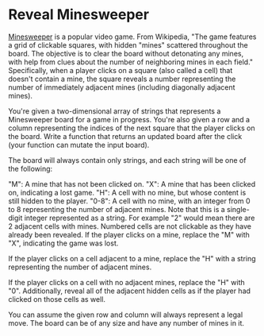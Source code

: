 # Reveal Minesweeper

[Minesweeper](https://en.wikipedia.org/wiki/Minesweeper_(video_game)) is a popular video game. From Wikipedia, "The game features a grid of clickable squares, with hidden "mines" scattered throughout the board. The objective is to clear the board without detonating any mines, with help from clues about the number of neighboring mines in each field." Specifically, when a player clicks on a square (also called a cell) that doesn't contain a mine, the square reveals a number representing the number of immediately adjacent mines (including diagonally adjacent mines).

You're given a two-dimensional array of strings that represents a Minesweeper board for a game in progress. You're also given a row and a column representing the indices of the next square that the player clicks on the board. Write a function that returns an updated board after the click (your function can mutate the input board).

The board will always contain only strings, and each string will be one of the following:

"M": A mine that has not been clicked on.
"X": A mine that has been clicked on, indicating a lost game.
"H": A cell with no mine, but whose content is still hidden to the player.
"0-8": A cell with no mine, with an integer from 0 to 8 representing the number of adjacent mines. Note that this is a single-digit integer represented as a string. For example "2" would mean there are 2 adjacent cells with mines. Numbered cells are not clickable as they have already been revealed.
If the player clicks on a mine, replace the "M" with "X", indicating the game was lost.

If the player clicks on a cell adjacent to a mine, replace the "H" with a string representing the number of adjacent mines.

If the player clicks on a cell with no adjacent mines, replace the "H" with "0". Additionally, reveal all of the adjacent hidden cells as if the player had clicked on those cells as well.

You can assume the given row and column will always represent a legal move. The board can be of any size and have any number of mines in it.
